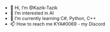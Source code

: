 - 👋 Hi, I’m @Kazik-Tazik
- 👀 I’m interested in AI
- 🌱 I’m currently learning C#, Python, C++
- 📫 How to reach me KYA#0069 - my Discord

<!---
Kazik-Tazik/Kazik-Tazik is a ✨ special ✨ repository because its `README.md` (this file) appears on your GitHub profile.
You can click the Preview link to take a look at your changes.
--->
